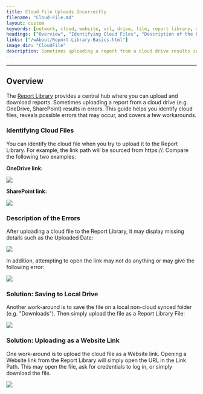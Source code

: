 ```yaml
---
title: Cloud File Uploads Incorrectly
filename: "Cloud-File.md"
layout: custom
keywords: [network, cloud, website, url, drive, file, report library, upload, download, open, link]
headings: ["Overview", "Identifying Cloud Files", "Description of the Errors", "Solution: Saving to Local Drive", "Solution: Uploading as a Website Link"]
links: ["/wAbout/Report-Library-Basics.html"]
image_dir: "CloudFile"
description: Sometimes uploading a report from a cloud drive results in errors. This guide helps you identify cloud files, reveals possible errors that may occur, and a few workarounds.
---
```

* * *

## Overview

The [Report Library](/wAbout/Report-Library-Basics.html) provides a central hub where you can upload and download reports. Sometimes uploading a report from a cloud drive (e.g. OneDrive, SharePoint) results in errors. This guide helps you identify cloud files, reveals possible errors that may occur, and covers a few workarounds.

### Identifying Cloud Files

You can identify the cloud file when you try to upload it to the Report Library. For example, the link path will be sourced from https://. Compare the following two examples:

**OneDrive link:**

![](/images/CloudFile/OneDriveLink.png)
<br>

**SharePoint link:**

![](/images/CloudFile/SharePointLink.png)
<br>

### Description of the Errors

After uploading a cloud file to the Report Library, it may display missing details such as the Uploaded Date:

![](/images/CloudFile/ReportLibraryMissingDetails.png)
<br>

In addition, attempting to open the link may not do anything or may give the following error:

![](/images/CloudFile/UnableToOpen.png)
<br>

### Solution: Saving to Local Drive

Another work-around is to save the file on a local non-cloud synced folder (e.g. "Downloads"). Then simply upload the file as a Report Library File:

![](/images/CloudFile/ReportLibraryFile.png)
<br>

### Solution: Uploading as a Website Link

One work-around is to upload the cloud file as a Website link. Opening a Website link from the Report Library will simply open the URL in the Link Path. This may open the file, ask for credentials to log in, or simply download the file.

![](/images/CloudFile/SharePointWebsiteLink.png)
<br>
